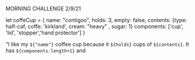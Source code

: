 MORNING CHALLENGE 2/9/21

let coffeCup = {
    name: "contigoo",
    holds: 3,
    empty: false,
    contents: {type: half-caf, coffe: 'kirkland', cream: "heavy" , sugar: 1}
    components: ['cup', 'lid', 'stopper','hand protector']
}

"I like my `${"name"}` coffee cup because it `${holds}` cups of `${contents}`. It has 
`${components.length+1}` and 